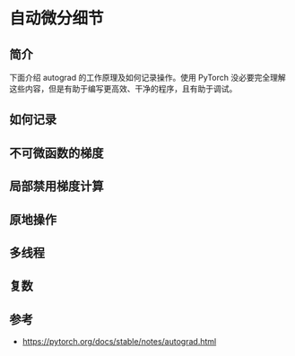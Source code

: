 # 自动微分细节

## 简介

下面介绍 autograd 的工作原理及如何记录操作。使用 PyTorch 没必要完全理解这些内容，但是有助于编写更高效、干净的程序，且有助于调试。

## 如何记录

## 不可微函数的梯度

## 局部禁用梯度计算

## 原地操作

## 多线程

## 复数



## 参考

- https://pytorch.org/docs/stable/notes/autograd.html